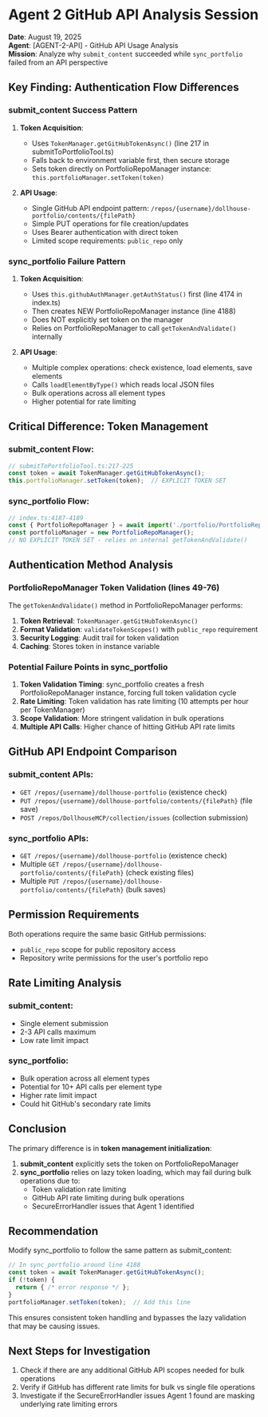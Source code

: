# Agent 2 GitHub API Analysis Session

**Date**: August 19, 2025  
**Agent**: [AGENT-2-API] - GitHub API Usage Analysis  
**Mission**: Analyze why `submit_content` succeeded while `sync_portfolio` failed from an API perspective  

## Key Finding: Authentication Flow Differences

### submit_content Success Pattern

1. **Token Acquisition**:
   - Uses `TokenManager.getGitHubTokenAsync()` (line 217 in submitToPortfolioTool.ts)
   - Falls back to environment variable first, then secure storage
   - Sets token directly on PortfolioRepoManager instance: `this.portfolioManager.setToken(token)`

2. **API Usage**:
   - Single GitHub API endpoint pattern: `/repos/{username}/dollhouse-portfolio/contents/{filePath}`
   - Simple PUT operations for file creation/updates
   - Uses Bearer authentication with direct token
   - Limited scope requirements: `public_repo` only

### sync_portfolio Failure Pattern

1. **Token Acquisition**:
   - Uses `this.githubAuthManager.getAuthStatus()` first (line 4174 in index.ts)
   - Then creates NEW PortfolioRepoManager instance (line 4188)
   - Does NOT explicitly set token on the manager
   - Relies on PortfolioRepoManager to call `getTokenAndValidate()` internally

2. **API Usage**:
   - Multiple complex operations: check existence, load elements, save elements
   - Calls `loadElementByType()` which reads local JSON files
   - Bulk operations across all element types
   - Higher potential for rate limiting

## Critical Difference: Token Management

### submit_content Flow:
```typescript
// submitToPortfolioTool.ts:217-225
const token = await TokenManager.getGitHubTokenAsync();
this.portfolioManager.setToken(token);  // EXPLICIT TOKEN SET
```

### sync_portfolio Flow:
```typescript
// index.ts:4187-4189
const { PortfolioRepoManager } = await import('./portfolio/PortfolioRepoManager.js');
const portfolioManager = new PortfolioRepoManager();
// NO EXPLICIT TOKEN SET - relies on internal getTokenAndValidate()
```

## Authentication Method Analysis

### PortfolioRepoManager Token Validation (lines 49-76)

The `getTokenAndValidate()` method in PortfolioRepoManager performs:

1. **Token Retrieval**: `TokenManager.getGitHubTokenAsync()`
2. **Format Validation**: `validateTokenScopes()` with `public_repo` requirement
3. **Security Logging**: Audit trail for token validation
4. **Caching**: Stores token in instance variable

### Potential Failure Points in sync_portfolio

1. **Token Validation Timing**: sync_portfolio creates a fresh PortfolioRepoManager instance, forcing full token validation cycle
2. **Rate Limiting**: Token validation has rate limiting (10 attempts per hour per TokenManager)
3. **Scope Validation**: More stringent validation in bulk operations
4. **Multiple API Calls**: Higher chance of hitting GitHub API rate limits

## GitHub API Endpoint Comparison

### submit_content APIs:
- `GET /repos/{username}/dollhouse-portfolio` (existence check)
- `PUT /repos/{username}/dollhouse-portfolio/contents/{filePath}` (file save)
- `POST /repos/DollhouseMCP/collection/issues` (collection submission)

### sync_portfolio APIs:
- `GET /repos/{username}/dollhouse-portfolio` (existence check)
- Multiple `GET /repos/{username}/dollhouse-portfolio/contents/{filePath}` (check existing files)
- Multiple `PUT /repos/{username}/dollhouse-portfolio/contents/{filePath}` (bulk saves)

## Permission Requirements

Both operations require the same basic GitHub permissions:
- `public_repo` scope for public repository access
- Repository write permissions for the user's portfolio repo

## Rate Limiting Analysis

### submit_content:
- Single element submission
- 2-3 API calls maximum
- Low rate limit impact

### sync_portfolio:
- Bulk operation across all element types
- Potential for 10+ API calls per element type
- Higher rate limit impact
- Could hit GitHub's secondary rate limits

## Conclusion

The primary difference is in **token management initialization**:

1. **submit_content** explicitly sets the token on PortfolioRepoManager
2. **sync_portfolio** relies on lazy token loading, which may fail during bulk operations due to:
   - Token validation rate limiting
   - GitHub API rate limiting during bulk operations
   - SecureErrorHandler issues that Agent 1 identified

## Recommendation

Modify sync_portfolio to follow the same pattern as submit_content:

```typescript
// In sync_portfolio around line 4188
const token = await TokenManager.getGitHubTokenAsync();
if (!token) {
  return { /* error response */ };
}
portfolioManager.setToken(token);  // Add this line
```

This ensures consistent token handling and bypasses the lazy validation that may be causing issues.

## Next Steps for Investigation

1. Check if there are any additional GitHub API scopes needed for bulk operations
2. Verify if GitHub has different rate limits for bulk vs single file operations
3. Investigate if the SecureErrorHandler issues Agent 1 found are masking underlying rate limiting errors
